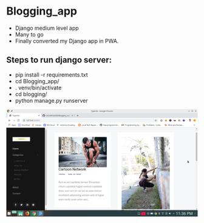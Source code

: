 # Blogging_app
* Django medium level app
* Many to go
* Finally converted my Django app in PWA.


## Steps to run django server:

* pip install -r requirements.txt
* cd Blogging_app/
* . venv/bin/activate
* cd blogging/
* python manage.py runserver 


![alt text](Screenshot.png)
